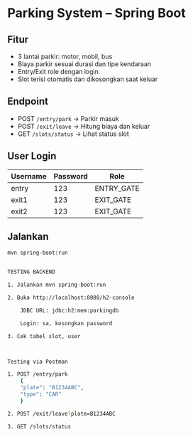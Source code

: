 # Parking System – Spring Boot

## Fitur
- 3 lantai parkir: motor, mobil, bus
- Biaya parkir sesuai durasi dan tipe kendaraan
- Entry/Exit role dengan login
- Slot terisi otomatis dan dikosongkan saat keluar

## Endpoint
- POST `/entry/park` → Parkir masuk
- POST `/exit/leave` → Hitung biaya dan keluar
- GET `/slots/status` → Lihat status slot

## User Login
| Username | Password | Role |
|----------|----------|------|
| entry    | 123      | ENTRY_GATE |
| exit1    | 123      | EXIT_GATE |
| exit2    | 123      | EXIT_GATE |

## Jalankan
```bash
mvn spring-boot:run


TESTING BACKEND

1. Jalankan mvn spring-boot:run

2. Buka http://localhost:8080/h2-console

    JDBC URL: jdbc:h2:mem:parkingdb

    Login: sa, kosongkan password

3. Cek tabel slot, user



Testing via Postman

1. POST /entry/park
    {
    "plate": "B1234ABC",
    "type": "CAR"
    }

2. POST /exit/leave?plate=B1234ABC

3. GET /slots/status